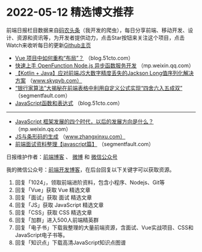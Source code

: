 # 2022-05-12 精选博文推荐

前端日报栏目数据来自[码农头条](http://hao.caibaojian.com.cn/)（我开发的爬虫），每日分享前端、移动开发、设计、资源和资讯等，为开发者提供动力，点击Star按钮来关注这个项目，点击Watch来收听每日的更新[Github主页](https://github.com/kujian/frontendDaily)
* [Vue 项目中如何重构“布局”？](https://blog.51cto.com/u_13961087/5286857) （blog.51cto.com）
* [快速上手 OpenFunction Node.js 异步函数服务开发](https://mp.weixin.qq.com/s?__biz=Mzg4NTU0MzEyMg==&mid=2247501992&idx=1&sn=1de12059e07c76630ae8c148e8e75c62) （mp.weixin.qq.com）
* [【Kotlin + Java】应对前端JS大数字精度丢失的Jackson Long值序列化解决方案](https://www.skypyb.com/2022/05/jishu/1979/) （www.skypyb.com）
* [“银行家算法”大揭秘在前端表格中利用自定义公式实现“四舍六入五成双”](https://segmentfault.com/a/1190000041827978) （segmentfault.com）
* [JavaScript函数和表达式](https://blog.51cto.com/u_13349380/5286873) （blog.51cto.com）

***
* [JavaScript 框架发展的四个时代，以后的发展方向是什么？](https://mp.weixin.qq.com/s?__biz=MzkxMjI3MTA1Mg==&mid=2247518702&idx=1&sn=6c1bacc37dacc9a84cf5b139dd060541) （mp.weixin.qq.com）
* [JS与条形码的生成](https://www.zhangxinxu.com/wordpress/2022/05/js-barcode/) （www.zhangxinxu.com）
* [前端面试资料整理【javascript篇】](https://segmentfault.com/a/1190000041747881) （segmentfault.com）

日报维护作者：[前端博客](http://caibaojian.com.cn/) 、 [微博](http://weibo.com/kujian) 和 [微信公众号](https://open.weixin.qq.com/qr/code?username=caibaojian_com)

我的微信公众号：[前端开发博客](https://open.weixin.qq.com/qr/code?username=caibaojian_com)，在后台回复以下关键字可以获取资源。

1. 回复「1024」，领取前端进阶资料，包含小程序、Nodejs、Git等
2. 回复「Vue」获取 Vue 精选文章
3. 回复「面试」获取 面试 精选文章
4. 回复「JS」获取 JavaScript 精选文章
5. 回复「CSS」获取 CSS 精选文章
6. 回复「加群」进入500人前端精英群
7. 回复「电子书」下载我整理的大量前端资源，含面试、Vue实战项目、CSS和JavaScript电子书等。
8. 回复「知识点」下载高清JavaScript知识点图谱